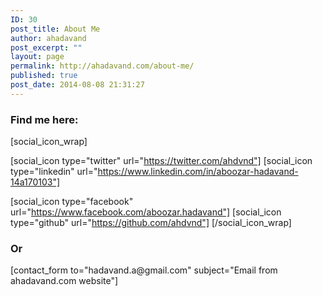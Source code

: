 ```yaml
---
ID: 30
post_title: About Me
author: ahadavand
post_excerpt: ""
layout: page
permalink: http://ahadavand.com/about-me/
published: true
post_date: 2014-08-08 21:31:27
---
```

<h3>Find me here:</h3>
[social_icon_wrap]

[social_icon type="twitter" url="https://twitter.com/ahdvnd"]
[social_icon type="linkedin" url="https://www.linkedin.com/in/aboozar-hadavand-14a170103"]

[social_icon type="facebook" url="https://www.facebook.com/aboozar.hadavand"]
[social_icon type="github" url="https://github.com/ahdvnd"]
[/social_icon_wrap]
<h3>Or</h3>
[contact_form to="hadavand.a@gmail.com" subject="Email from ahadavand.com website"]
